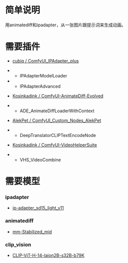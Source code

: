 # 简单说明

用animatediff和ipadapter，从一张图片跟提示词来生成动画。

# 需要插件

- [cubiq / ComfyUI_IPAdapter_plus](https://github.com/cubiq/ComfyUI_IPAdapter_plus)
- - IPAdapterModelLoader
- - IPAdapterAdvanced

- [Kosinkadink / ComfyUI-AnimateDiff-Evolved](https://github.com/Kosinkadink/ComfyUI-AnimateDiff-Evolved)
- - ADE_AnimateDiffLoaderWithContext

- [AlekPet / ComfyUI_Custom_Nodes_AlekPet](https://github.com/AlekPet/ComfyUI_Custom_Nodes_AlekPet)
- - DeepTranslatorCLIPTextEncodeNode

- [Kosinkadink / ComfyUI-VideoHelperSuite](https://github.com/Kosinkadink/ComfyUI-VideoHelperSuite)
- - VHS_VideoCombine

# 需要模型

### ipadapter
- [ip-adapter_sd15_light_v11](https://huggingface.co/h94/IP-Adapter)

### animatediff
- [mm-Stabilized_mid](https://huggingface.co/manshoety/AD_Stabilized_Motion/blob/main/mm-Stabilized_mid.pth)

### clip_vision
- [CLIP-ViT-H-14-laion2B-s32B-b79K](https://huggingface.co/laion/CLIP-ViT-H-14-laion2B-s32B-b79K)